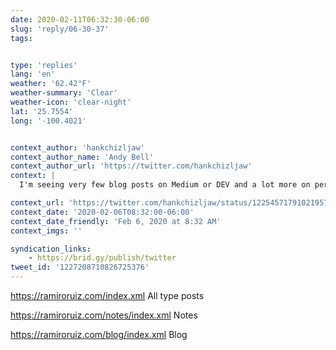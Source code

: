 ```yaml
---
date: 2020-02-11T06:32:30-06:00
slug: 'reply/06-30-37'
tags:


type: 'replies'
lang: 'en'
weather: '62.42°F'
weather-summary: 'Clear'
weather-icon: 'clear-night'
lat: '25.7554'
long: '-100.4021'


context_author: 'hankchizljaw'
context_author_name: 'Andy Bell'
context_author_url: 'https://twitter.com/hankchizljaw'
context: |
  I'm seeing very few blog posts on Medium or DEV and a lot more on personal sites and that is great and it makes me happy. Send me your RSS feeds. <a href="https://microblog.hankchizljaw.com/1581006620/">https://microblog.hankchizljaw.com/1581006620/</a>

context_url: 'https://twitter.com/hankchizljaw/status/1225457179102195714?s=12'
context_date: '2020-02-06T08:32:00-06:00'
context_date_friendly: 'Feb 6, 2020 at 8:32 AM'
context_imgs: ''

syndication_links:
    - https://brid.gy/publish/twitter
tweet_id: '1227208710826725376'
---
```

https://ramiroruiz.com/index.xml
All type posts

https://ramiroruiz.com/notes/index.xml
Notes

https://ramiroruiz.com/blog/index.xml
Blog
